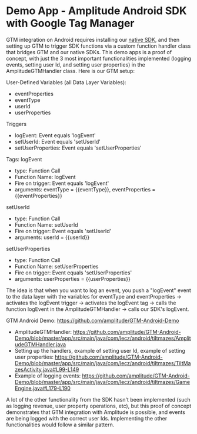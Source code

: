 Demo App - Amplitude Android SDK with Google Tag Manager
================

GTM integration on Android requires installing our [native SDK](https://github.com/amplitude/amplitude-android#setup), and then setting up GTM to trigger SDK functions via a custom function handler class that bridges GTM and our native SDKs. This demo apps is a proof of concept, with just the 3 most important functionalities implemented (logging events, setting user Id, and setting user properties) in the AmplitudeGTMHandler class. Here is our GTM setup:

User-Defined Variables (all Data Layer Variables):
* eventProperties
* eventType
* userId
* userProperties

Triggers
* logEvent: Event equals 'logEvent'
* setUserId: Event equals 'setUserId'
* setUserProperties: Event equals 'setUserProperties'

Tags:
logEvent
* type: Function Call
* Function Name: logEvent
* Fire on trigger: Event equals 'logEvent'
* arguments: eventType = {{eventType}}, eventProperties = {{eventProperties}}

setUserId
* type: Function Call
* Function Name: setUserId
* Fire on trigger: Event equals 'setUserId'
* arguments: userId = {{userId}}

setUserProperties
* type: Function Call
* Function Name: setUserProperties
* Fire on trigger: Event equals 'setUserProperties'
* arguments: userProperties = {{userProperties}}

The idea is that when you want to log an event, you push a "logEvent" event to the data layer with the variables for eventType and eventProperties -> activates the logEvent trigger -> activates the logEvent tag -> calls the function logEvent in the AmplitudeGTMHandler -> calls our SDK's logEvent.

GTM Android Demo: https://github.com/amplitude/GTM-Android-Demo
* AmplitudeGTMHandler: https://github.com/amplitude/GTM-Android-Demo/blob/master/app/src/main/java/com/lecz/android/tiltmazes/AmplitudeGTMHandler.java
* Setting up the handlers, example of setting user Id, example of setting user properties: https://github.com/amplitude/GTM-Android-Demo/blob/master/app/src/main/java/com/lecz/android/tiltmazes/TiltMazesActivity.java#L99-L149
* Example of logging events: https://github.com/amplitude/GTM-Android-Demo/blob/master/app/src/main/java/com/lecz/android/tiltmazes/GameEngine.java#L179-L190

A lot of the other functionality from the SDK hasn't been implemented (such as logging revenue, user property operations, etc), but this proof of concept demonstrates that GTM integration with Amplitude is possible, and events are being logged with the correct user Ids. Implementing the other functionalities would follow a similar pattern.